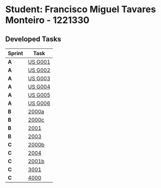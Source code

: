 # Student: Francisco Miguel Tavares Monteiro - 1221330

## Developed Tasks

| Sprint | Task                                 |
|--------|--------------------------------------|
| **A**  | [US G001](../sprintA/G001/readme.md) |
| **A**  | [US G002](../sprintA/G002/readme.md) |
| **A**  | [US G003](../sprintA/G003/readme.md) |
| **A**  | [US G004](../sprintA/G004/readme.md) |
| **A**  | [US G005](../sprintA/G005/readme.md) |
| **A**  | [US G006](../sprintA/G006/readme.md) |
| **B**  | [2000a](../sprintB/2000a/readme.md)  |
| **B**  | [2000c](../sprintB/2000c/readme.md)  |
| **B**  | [2001](../sprintB/2001/readme.md)    |
| **B**  | [2003](../sprintB/2003/readme.md)    |
| **C**  | [2000b](../sprintC/2000b/readme.md)  |
| **C**  | [2004](../sprintC/2004/readme.md)    |
| **C**  | [2001b](../sprintC/2001b/readme.md)  |
| **C**  | [3001](../sprintC/3001/readme.md)    |
| **C**  | [4000](../sprintC/4000/readme.md)    |
